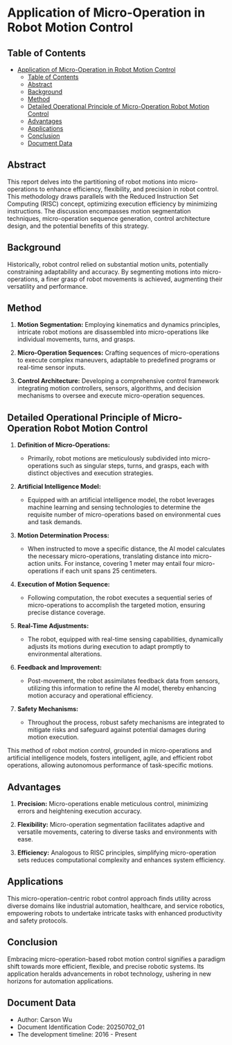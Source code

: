 # Application of Micro-Operation in Robot Motion Control

## Table of Contents

- [Application of Micro-Operation in Robot Motion Control](#application-of-micro-operation-in-robot-motion-control)
  - [Table of Contents](#table-of-contents)
  - [Abstract](#abstract)
  - [Background](#background)
  - [Method](#method)
  - [Detailed Operational Principle of Micro-Operation Robot Motion Control](#detailed-operational-principle-of-micro-operation-robot-motion-control)
  - [Advantages](#advantages)
  - [Applications](#applications)
  - [Conclusion](#conclusion)
  - [Document Data](#document-data)

## Abstract

This report delves into the partitioning of robot motions into micro-operations to enhance efficiency, flexibility, and precision in robot control. This methodology draws parallels with the Reduced Instruction Set Computing (RISC) concept, optimizing execution efficiency by minimizing instructions. The discussion encompasses motion segmentation techniques, micro-operation sequence generation, control architecture design, and the potential benefits of this strategy.

## Background

Historically, robot control relied on substantial motion units, potentially constraining adaptability and accuracy. By segmenting motions into micro-operations, a finer grasp of robot movements is achieved, augmenting their versatility and performance.

## Method

1. **Motion Segmentation:** Employing kinematics and dynamics principles, intricate robot motions are disassembled into micro-operations like individual movements, turns, and grasps.
   
2. **Micro-Operation Sequences:** Crafting sequences of micro-operations to execute complex maneuvers, adaptable to predefined programs or real-time sensor inputs.
   
3. **Control Architecture:** Developing a comprehensive control framework integrating motion controllers, sensors, algorithms, and decision mechanisms to oversee and execute micro-operation sequences.

## Detailed Operational Principle of Micro-Operation Robot Motion Control

1. **Definition of Micro-Operations:**
   - Primarily, robot motions are meticulously subdivided into micro-operations such as singular steps, turns, and grasps, each with distinct objectives and execution strategies.

2. **Artificial Intelligence Model:**
   - Equipped with an artificial intelligence model, the robot leverages machine learning and sensing technologies to determine the requisite number of micro-operations based on environmental cues and task demands.

3. **Motion Determination Process:**
   - When instructed to move a specific distance, the AI model calculates the necessary micro-operations, translating distance into micro-action units. For instance, covering 1 meter may entail four micro-operations if each unit spans 25 centimeters.

4. **Execution of Motion Sequence:**
   - Following computation, the robot executes a sequential series of micro-operations to accomplish the targeted motion, ensuring precise distance coverage.

5. **Real-Time Adjustments:**
   - The robot, equipped with real-time sensing capabilities, dynamically adjusts its motions during execution to adapt promptly to environmental alterations.

6. **Feedback and Improvement:**
   - Post-movement, the robot assimilates feedback data from sensors, utilizing this information to refine the AI model, thereby enhancing motion accuracy and operational efficiency.

7. **Safety Mechanisms:**
   - Throughout the process, robust safety mechanisms are integrated to mitigate risks and safeguard against potential damages during motion execution.

This method of robot motion control, grounded in micro-operations and artificial intelligence models, fosters intelligent, agile, and efficient robot operations, allowing autonomous performance of task-specific motions.

## Advantages

1. **Precision:** Micro-operations enable meticulous control, minimizing errors and heightening execution accuracy.
   
2. **Flexibility:** Micro-operation segmentation facilitates adaptive and versatile movements, catering to diverse tasks and environments with ease.
   
3. **Efficiency:** Analogous to RISC principles, simplifying micro-operation sets reduces computational complexity and enhances system efficiency.

## Applications

This micro-operation-centric robot control approach finds utility across diverse domains like industrial automation, healthcare, and service robotics, empowering robots to undertake intricate tasks with enhanced productivity and safety protocols.

## Conclusion

Embracing micro-operation-based robot motion control signifies a paradigm shift towards more efficient, flexible, and precise robotic systems. Its application heralds advancements in robot technology, ushering in new horizons for automation applications.

## Document Data

- Author: Carson Wu
- Document Identification Code: 20250702_01
- The development timeline: 2016 - Present
